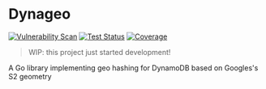 # Dynageo

[![Vulnerability Scan](https://github.com/grntlrduck-cloud/dynageo/actions/workflows/security.yml/badge.svg?job=vuln-scan)](https://github.com/grntlrduck-cloud/dynageo/actions/workflows/security.yml?query=workflow%3AGo+branch%3Amain)
[![Test Status](https://github.com/grntlrduck-cloud/dynageo/actions/workflows/test.yml/badge.svg?job=test)](https://github.com/grntlrduck-cloud/dynageo/actions/workflows/test.yml?query=workflow%3AGo+branch%3Amain)
[![Coverage](https://codecov.io/gh/grntlrduck-cloud/dynageo/branch/main/graph/badge.svg)](https://codecov.io/gh/grntlrduck-cloud/dynageo)

> WIP: this project just started development!

A Go library implementing geo hashing for DynamoDB based on Googles's S2 geometry
